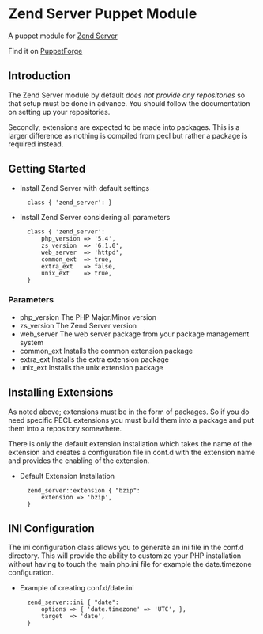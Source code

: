 Zend Server Puppet Module
=========================

A puppet module for [Zend Server](http://www.zend.com/en/products/server/)

Find it on [PuppetForge](https://forge.puppetlabs.com/mwillbanks/zend_server)

Introduction
------------

The Zend Server module by default *does not provide any repositories* so that
setup must be done in advance.  You should follow the documentation on setting
up your repositories.

Secondly, extensions are expected to be made into packages.  This is a larger
difference as nothing is compiled from pecl but rather a package is required
instead.

Getting Started
---------------

* Install Zend Server with default settings

        class { 'zend_server': }

* Install Zend Server considering all parameters

        class { 'zend_server':
            php_version => '5.4',
            zs_version  => '6.1.0',
            web_server  => 'httpd',
            common_ext  => true,
            extra_ext   => false,
            unix_ext    => true,
        }


### Parameters ###

* php_version
  The PHP Major.Minor version
* zs_version
  The Zend Server version
* web_server
  The web server package from your package management system
* common_ext
  Installs the common extension package
* extra_ext
  Installs the extra extension package
* unix_ext
  Installs the unix extension package


Installing Extensions
---------------------

As noted above; extensions must be in the form of packages.  So if you do need
specific PECL extensions you must build them into a package and put them into a
repository somewhere.

There is only the default extension installation which takes the name of the
extension and creates a configuration file in conf.d with the extension name and
provides the enabling of the extension.

* Default Extension Installation

        zend_server::extension { "bzip":
            extension => 'bzip',
        }

INI Configuration
-----------------

The ini configuration class allows you to generate an ini file in the conf.d
directory.  This will provide the ability to customize your PHP installation
without having to touch the main php.ini file for example the date.timezone
configuration.

* Example of creating conf.d/date.ini

        zend_server::ini { "date":
            options => { 'date.timezone' => 'UTC', },
            target  => 'date',
        }

